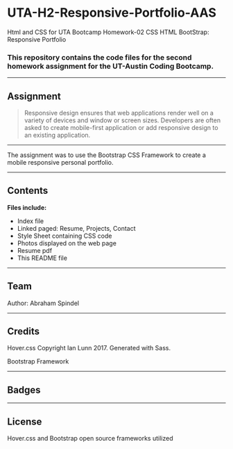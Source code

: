 # UTA-H2-Responsive-Portfolio-AAS
Html and CSS for UTA Bootcamp Homework-02 CSS HTML BootStrap: Responsive Portfolio
### This repository contains the code files for the second homework assignment for the UT-Austin Coding Bootcamp.

---

## Assignment
>Responsive design ensures that web applications render well on a variety of devices and window or 
>screen sizes. Developers are often asked to create mobile-first application or add responsive 
>design to an existing application.

---

The assignment was to use the Bootstrap CSS Framework to create a mobile responsive personal portfolio. 

---

## Contents
**Files include:**
* Index file
* Linked paged: Resume, Projects, Contact
* Style Sheet containing CSS code
* Photos displayed on the web page
* Resume pdf
* This README file


---

## Team
Author: Abraham Spindel

---

## Credits
Hover.css Copyright Ian Lunn 2017. Generated with Sass.

Bootstrap Framework

---

## Badges


---

## License
Hover.css and Bootstrap open source frameworks utilized 
